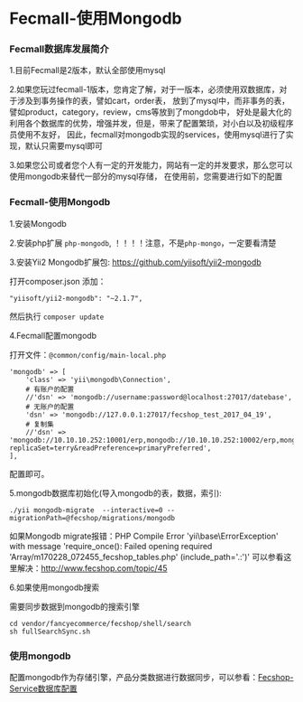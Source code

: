 Fecmall-使用Mongodb
============


### Fecmall数据库发展简介

1.目前Fecmall是2版本，默认全部使用mysql

2.如果您玩过fecmall-1版本，您肯定了解，对于一版本，必须使用双数据库，对于涉及到事务操作的表，譬如cart，order表，
放到了mysql中，而非事务的表，譬如product，category，review，cms等放到了mongdob中，
好处是最大化的利用各个数据库的优势，增强并发，但是，带来了配置繁琐，对小白以及初级程序员使用不友好，
因此，fecmall对mongodb实现的services，使用mysql进行了实现，默认只需要mysql即可

3.如果您公司或者您个人有一定的开发能力，网站有一定的并发要求，那么您可以使用mongodb来替代一部分的mysql存储，
在使用前，您需要进行如下的配置



### Fecmall-使用Mongodb

1.安装Mongodb

2.安装php扩展 `php-mongodb`,   ！！！！注意，不是`php-mongo`，一定要看清楚

3.安装Yii2 Mongodb扩展包: https://github.com/yiisoft/yii2-mongodb

打开composer.json 添加：

```
"yiisoft/yii2-mongodb": "~2.1.7",
```

然后执行 `composer update`


4.Fecmall配置mongodb

打开文件：`@common/config/main-local.php`


```
'mongodb' => [
    'class' => 'yii\mongodb\Connection',
    # 有账户的配置
    //'dsn' => 'mongodb://username:password@localhost:27017/datebase',
    # 无账户的配置
    'dsn' => 'mongodb://127.0.0.1:27017/fecshop_test_2017_04_19',
    # 复制集
    //'dsn' => 'mongodb://10.10.10.252:10001/erp,mongodb://10.10.10.252:10002/erp,mongodb://10.10.10.252:10004/erp?replicaSet=terry&readPreference=primaryPreferred',
],

```

配置即可。


5.mongodb数据库初始化(导入mongodb的表，数据，索引):


```
./yii mongodb-migrate  --interactive=0 --migrationPath=@fecshop/migrations/mongodb
```

如果Mongodb migrate报错：PHP Compile Error 'yii\base\ErrorException' with message 'require_once(): Failed opening required 'Array/m170228_072455_fecshop_tables.php' (include_path='.:')' 可以参看这里解决：http://www.fecshop.com/topic/45


6.如果使用mongodb搜索

需要同步数据到mongodb的搜索引擎


```
cd vendor/fancyecommerce/fecshop/shell/search
sh fullSearchSync.sh
```



### 使用mongodb 

配置mongodb作为存储引擎，产品分类数据进行数据同步，可以参看：[Fecshop-Service数据库配置](fecshop-2-service-database.md)
























